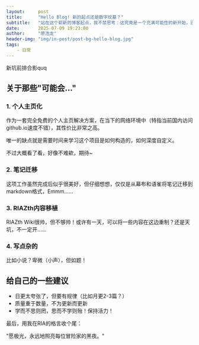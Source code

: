 ```yaml
---
layout:     post
title:      "Hello Blog! 新的起点还是数字坟墓？"
subtitle:   "站在这个崭新的博客起点，我不禁思考：这究竟是一个充满可能性的新开始，还是又一座将被遗忘的数字坟墓？"
date:       2025-07-09 19:23:00
author:     "廖浩龙"
header-img: "img/in-post/post-bg-hello-blog.jpg"
tags:
    - 日常
---
```



新坑前排合影quq

## 关于那些"可能会..."

### 1. 个人主页化

作为一套完全免费的个人主页解决方案，在当下的网络环境中（特指当前国内访问github.io速度不错），其性价比非常之高。

唯一的缺点就是需要时间来学习这个项目是如何构造的，如何深度自定义。

不过大概看了看，好像不难欸，期待~

### 2. 笔记迁移

这项工作虽然完成后似乎很美好，但仔细想想，仅仅是从幕布和语雀将笔记迁移到markdown格式，Emmm......

### 3. RIAZth内容移植

RIAZth Wiki很帅，但不够帅！或许有一天，可以将一些内容在这边重制？还是天坑，不一定开......

### 4. 写点杂的

比如小说？卑微（小声），但如题！

## 给自己的一些建议

* 日更太夸张了，但要有规律（比如月更2-3篇？）
* 质量重于数量，不为更新而更新
* 学而不思则罔，思而不学则殆！保持活力！

最后，用我在RIA的格言收个尾：

"愿极光，永远地照亮每位冒险家的黑夜。"
